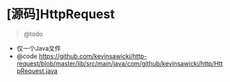 # [源码]HttpRequest

> @todo 

- 仅一个Java文件
- @code https://github.com/kevinsawicki/http-request/blob/master/lib/src/main/java/com/github/kevinsawicki/http/HttpRequest.java